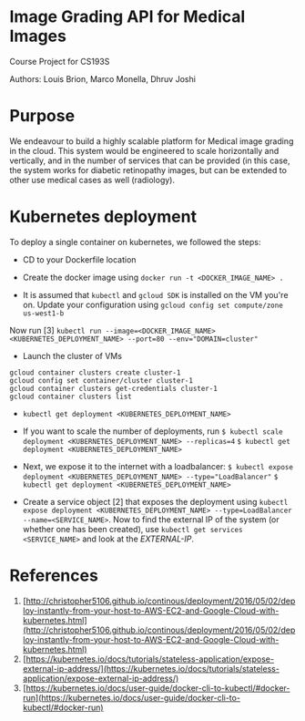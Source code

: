 # Image Grading API for Medical Images
Course Project for CS193S 

Authors: Louis Brion, Marco Monella, Dhruv Joshi

# Purpose
We endeavour to build a highly scalable platform for Medical image grading in the cloud. This system would be engineered to scale horizontally and vertically, and in the number of services that can be provided (in this case, the system works for diabetic retinopathy images, but can be extended to other use medical cases as well (radiology).

# Kubernetes deployment
To deploy a single container on kubernetes, we followed the steps:
* CD to your Dockerfile location
* Create the docker image using `docker run -t <DOCKER_IMAGE_NAME> .`

* It is assumed that `kubectl` and `gcloud SDK` is installed on the VM you're on. Update your configuration using `gcloud config set compute/zone us-west1-b`

Now run [3] `kubectl run --image=<DOCKER_IMAGE_NAME> <KUBERNETES_DEPLOYMENT_NAME> --port=80 --env="DOMAIN=cluster"`
* Launch the cluster of VMs
```
gcloud container clusters create cluster-1
gcloud config set container/cluster cluster-1
gcloud container clusters get-credentials cluster-1
gcloud container clusters list
```

* `kubectl get deployment <KUBERNETES_DEPLOYMENT_NAME>`
* If you want to scale the number of deployments, run 
`$ kubectl scale deployment <KUBERNETES_DEPLOYMENT_NAME> --replicas=4`
`$ kubectl get deployment <KUBERNETES_DEPLOYMENT_NAME>`

* Next, we expose it to the internet with a loadbalancer:
`$ kubectl expose deployment <KUBERNETES_DEPLOYMENT_NAME> --type="LoadBalancer"`
`$ kubectl get deployment <KUBERNETES_DEPLOYMENT_NAME>`

* Create a service object [2] that exposes the deployment using `kubectl expose deployment <KUBERNETES_DEPLOYMENT_NAME> --type=LoadBalancer --name=<SERVICE_NAME>`. Now to find the external IP of the system (or whether one has been created), use `kubectl get services <SERVICE_NAME>` and look at the *EXTERNAL-IP*.


# References
1. [http://christopher5106.github.io/continous/deployment/2016/05/02/deploy-instantly-from-your-host-to-AWS-EC2-and-Google-Cloud-with-kubernetes.html](http://christopher5106.github.io/continous/deployment/2016/05/02/deploy-instantly-from-your-host-to-AWS-EC2-and-Google-Cloud-with-kubernetes.html)
2. [https://kubernetes.io/docs/tutorials/stateless-application/expose-external-ip-address/](https://kubernetes.io/docs/tutorials/stateless-application/expose-external-ip-address/)
3. [https://kubernetes.io/docs/user-guide/docker-cli-to-kubectl/#docker-run](https://kubernetes.io/docs/user-guide/docker-cli-to-kubectl/#docker-run)